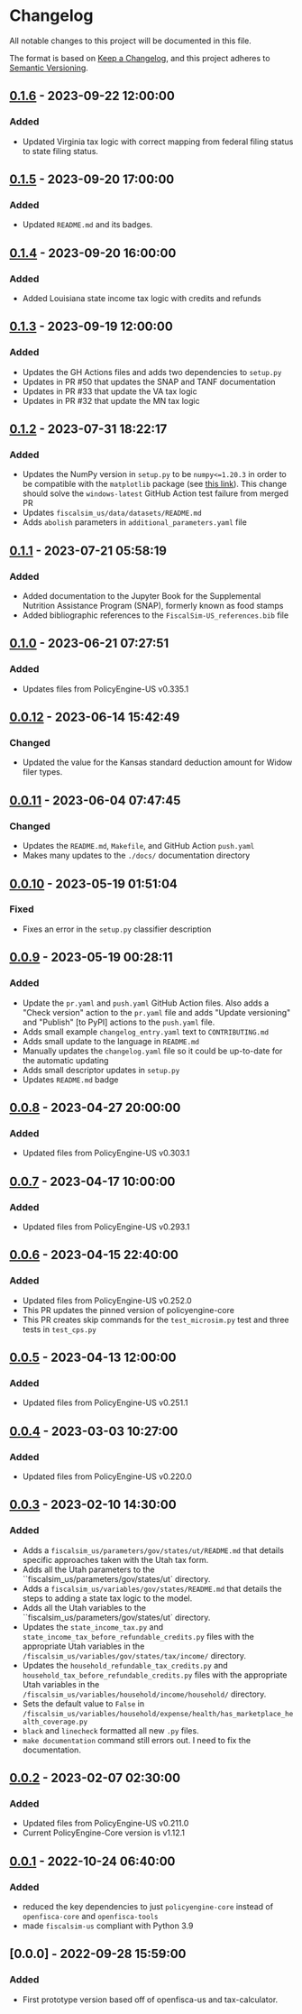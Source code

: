 # Changelog

All notable changes to this project will be documented in this file.

The format is based on [Keep a Changelog](https://keepachangelog.com/en/1.0.0/),
and this project adheres to [Semantic Versioning](https://semver.org/spec/v2.0.0.html).

## [0.1.6] - 2023-09-22 12:00:00

### Added

- Updated Virginia tax logic with correct mapping from federal filing status to state filing status.

## [0.1.5] - 2023-09-20 17:00:00

### Added

- Updated `README.md` and its badges.

## [0.1.4] - 2023-09-20 16:00:00

### Added

- Added Louisiana state income tax logic with credits and refunds

## [0.1.3] - 2023-09-19 12:00:00

### Added

- Updates the GH Actions files and adds two dependencies to `setup.py`
- Updates in PR #50 that updates the SNAP and TANF documentation
- Updates in PR #33 that update the VA tax logic
- Updates in PR #32 that update the MN tax logic

## [0.1.2] - 2023-07-31 18:22:17

### Added

- Updates the NumPy version in `setup.py` to be `numpy<=1.20.3` in order to be compatible with the `matplotlib` package (see [this link](https://matplotlib.org/stable/devel/min_dep_policy.html#list-of-dependency-versions)). This change should solve the `windows-latest` GitHub Action test failure from merged PR
- Updates `fiscalsim_us/data/datasets/README.md`
- Adds `abolish` parameters in `additional_parameters.yaml` file

## [0.1.1] - 2023-07-21 05:58:19

### Added

- Added documentation to the Jupyter Book for the Supplemental Nutrition Assistance Program (SNAP), formerly known as food stamps
- Added bibliographic references to the `FiscalSim-US_references.bib` file

## [0.1.0] - 2023-06-21 07:27:51

### Added

- Updates files from PolicyEngine-US v0.335.1

## [0.0.12] - 2023-06-14 15:42:49

### Changed

- Updated the value for the Kansas standard deduction amount for Widow filer types.

## [0.0.11] - 2023-06-04 07:47:45

### Changed

- Updates the `README.md`, `Makefile`, and GitHub Action `push.yaml`
- Makes many updates to the `./docs/` documentation directory

## [0.0.10] - 2023-05-19 01:51:04

### Fixed

- Fixes an error in the `setup.py` classifier description

## [0.0.9] - 2023-05-19 00:28:11

### Added

- Update the `pr.yaml` and `push.yaml` GitHub Action files. Also adds a "Check version" action to the `pr.yaml` file and adds "Update versioning" and "Publish" [to PyPI] actions to the `push.yaml` file.
- Adds small example `changelog_entry.yaml` text to `CONTRIBUTING.md`
- Adds small update to the language in `README.md`
- Manually updates the `changelog.yaml` file so it could be up-to-date for the automatic updating
- Adds small descriptor updates in `setup.py`
- Updates `README.md` badge

## [0.0.8] - 2023-04-27 20:00:00

### Added

- Updated files from PolicyEngine-US v0.303.1

## [0.0.7] - 2023-04-17 10:00:00

### Added

- Updated files from PolicyEngine-US v0.293.1

## [0.0.6] - 2023-04-15 22:40:00

### Added

- Updated files from PolicyEngine-US v0.252.0
- This PR updates the pinned version of policyengine-core
- This PR creates skip commands for the `test_microsim.py` test and three tests in `test_cps.py`

## [0.0.5] - 2023-04-13 12:00:00

### Added

- Updated files from PolicyEngine-US v0.251.1

## [0.0.4] - 2023-03-03 10:27:00

### Added

- Updated files from PolicyEngine-US v0.220.0

## [0.0.3] - 2023-02-10 14:30:00

### Added

- Adds a `fiscalsim_us/parameters/gov/states/ut/README.md` that details specific approaches taken with the Utah tax form.
- Adds all the Utah parameters to the ``fiscalsim_us/parameters/gov/states/ut` directory.
- Adds a `fiscalsim_us/variables/gov/states/README.md` that details the steps to adding a state tax logic to the model.
- Adds all the Utah variables to the ``fiscalsim_us/parameters/gov/states/ut` directory.
- Updates the `state_income_tax.py` and `state_income_tax_before_refundable_credits.py` files with the appropriate Utah variables in the `/fiscalsim_us/variables/gov/states/tax/income/` directory.
- Updates the `household_refundable_tax_credits.py` and `household_tax_before_refundable_credits.py` files with the appropriate Utah variables in the `/fiscalsim_us/variables/household/income/household/` directory.
- Sets the default value to `False` in `/fiscalsim_us/variables/household/expense/health/has_marketplace_health_coverage.py`
- `black` and `linecheck` formatted all new `.py` files.
- `make documentation` command still errors out. I need to fix the documentation.

## [0.0.2] - 2023-02-07 02:30:00

### Added

- Updated files from PolicyEngine-US v0.211.0
- Current PolicyEngine-Core version is v1.12.1

## [0.0.1] - 2022-10-24 06:40:00

### Added

- reduced the key dependencies to just `policyengine-core` instead of `openfisca-core` and `openfisca-tools`
- made `fiscalsim-us` compliant with Python 3.9

## [0.0.0] - 2022-09-28 15:59:00

### Added

- First prototype version based off of openfisca-us and tax-calculator.



[0.1.6]: https://github.com/TheCGO/fiscalsim-us/compare/0.1.5...0.1.6
[0.1.5]: https://github.com/TheCGO/fiscalsim-us/compare/0.1.4...0.1.5
[0.1.4]: https://github.com/TheCGO/fiscalsim-us/compare/0.1.3...0.1.4
[0.1.3]: https://github.com/TheCGO/fiscalsim-us/compare/0.1.2...0.1.3
[0.1.2]: https://github.com/TheCGO/fiscalsim-us/compare/0.1.1...0.1.2
[0.1.1]: https://github.com/TheCGO/fiscalsim-us/compare/0.1.0...0.1.1
[0.1.0]: https://github.com/TheCGO/fiscalsim-us/compare/0.0.12...0.1.0
[0.0.12]: https://github.com/TheCGO/fiscalsim-us/compare/0.0.11...0.0.12
[0.0.11]: https://github.com/TheCGO/fiscalsim-us/compare/0.0.10...0.0.11
[0.0.10]: https://github.com/TheCGO/fiscalsim-us/compare/0.0.9...0.0.10
[0.0.9]: https://github.com/TheCGO/fiscalsim-us/compare/0.0.8...0.0.9
[0.0.8]: https://github.com/TheCGO/fiscalsim-us/compare/0.0.7...0.0.8
[0.0.7]: https://github.com/TheCGO/fiscalsim-us/compare/0.0.6...0.0.7
[0.0.6]: https://github.com/TheCGO/fiscalsim-us/compare/0.0.5...0.0.6
[0.0.5]: https://github.com/TheCGO/fiscalsim-us/compare/0.0.4...0.0.5
[0.0.4]: https://github.com/TheCGO/fiscalsim-us/compare/0.0.3...0.0.4
[0.0.3]: https://github.com/TheCGO/fiscalsim-us/compare/0.0.2...0.0.3
[0.0.2]: https://github.com/TheCGO/fiscalsim-us/compare/0.0.1...0.0.2
[0.0.1]: https://github.com/TheCGO/fiscalsim-us/compare/0.0.0...0.0.1

